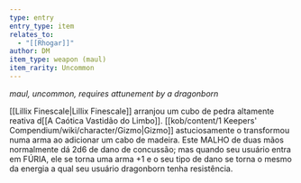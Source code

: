 ```yaml
---
type: entry
entry_type: item
relates_to:
  - "[[Rhogar]]"
author: DM
item_type: weapon (maul)
item_rarity: Uncommon
---
```

*maul, uncommon, requires attunement by a dragonborn*

[[Lillix Finescale|Lillix Finescale]] arranjou um cubo de pedra altamente reativa d[[A Caótica Vastidão do Limbo]]. [[kob/content/1 Keepers' Compendium/wiki/character/Gizmo|Gizmo]] astuciosamente o transformou numa arma ao adicionar um cabo de madeira. 
Este MALHO de duas mãos normalmente dá 2d6 de dano de concussão; mas quando seu usuário entra em FÚRIA, ele se torna uma arma +1 e o seu tipo de dano se torna o mesmo da energia a qual seu usuário dragonborn tenha resistência.
